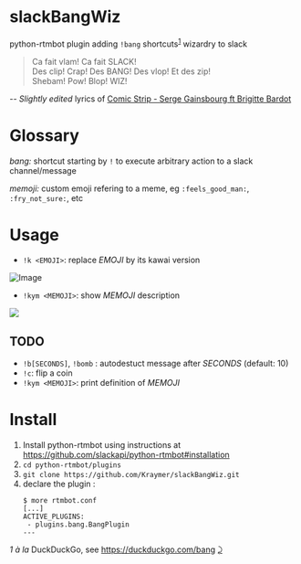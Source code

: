 # slackBangWiz
python-rtmbot plugin adding `!bang` shortcuts<sup id="a1">[1](#f1)</sup> wizardry to slack

> Ca fait vlam! Ca fait SLACK!  
> Des clip! Crap! Des BANG! Des vlop! Et des zip!   
> Shebam! Pow! Blop! WIZ!  

-- *Slightly edited* lyrics of [Comic Strip - Serge Gainsbourg ft Brigitte Bardot](https://www.youtube.com/watch?v=22Uf4-khGAk) 

# Glossary

_bang:_ shortcut starting by `!` to execute arbitrary action to a slack channel/message

_memoji:_ custom emoji refering to a meme, eg `:feels_good_man:`, `:fry_not_sure:`, etc 

# Usage

- `!k <EMOJI>`: replace *EMOJI* by its kawai version

![Image](https://thumbs.gfycat.com/CavernousLikableFrigatebird-size_restricted.gif)

- `!kym <MEMOJI>`: show *MEMOJI* description 

![](https://i.imgur.com/Qs0BY1L.png)

## TODO

- `!b[SECONDS]`, `!bomb` : autodestuct message after *SECONDS* (default: 10)
- `!c`: flip a coin
- `!kym <MEMOJI>`: print definition of *MEMOJI* 


# Install

1. Install python-rtmbot using instructions at https://github.com/slackapi/python-rtmbot#installation
2. `cd python-rtmbot/plugins`
3. `git clone https://github.com/Kraymer/slackBangWiz.git`
4. declare the plugin : 
   ~~~~
   $ more rtmbot.conf
   [...]
   ACTIVE_PLUGINS:
    - plugins.bang.BangPlugin
   ---
   
<i id="f1">1</i> *à la* DuckDuckGo, see https://duckduckgo.com/bang [⤸](#a1) 
